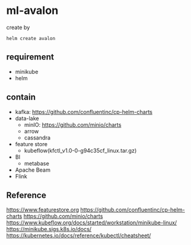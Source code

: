 # ml-avalon
create by 
```
helm create avalon
```

## requirement
- minikube
- helm

## contain
- kafka: https://github.com/confluentinc/cp-helm-charts
- data-lake
  - minIO: https://github.com/minio/charts
  - arrow
  - cassandra
- feature store
  - kubeflow(kfctl_v1.0-0-g94c35cf_linux.tar.gz)
- BI
  - metabase
- Apache Beam
- Flink

## Reference
https://www.featurestore.org
https://github.com/confluentinc/cp-helm-charts
https://github.com/minio/charts
https://www.kubeflow.org/docs/started/workstation/minikube-linux/
https://minikube.sigs.k8s.io/docs/
https://kubernetes.io/docs/reference/kubectl/cheatsheet/

